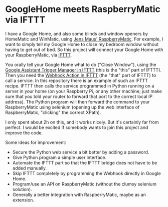 # GoogleHome meets RaspberryMatic via IFTTT

I have a Google Home, and also some blinds and window openers by HomeMatic and WinMatic, using [Jens Maus' RaspberryMatic](https://github.com/jens-maus/RaspberryMatic). For example, I want to simply tell my Google Home to close my bedroom window without having to get out of bed. So this project will connect your Google Home with your RaspberryMatic, via [IFTTT](https://ifttt.com).

You orally tell your Google Home what to do ("Close Window"), using the [Google Assistant Trigger Manager in IFTTT](https://ifttt.com/create/if-google_assistant?sid=1) (this is the "this" part of IFTTT). Then you need the [Webhook Action in IFTTT](https://ifttt.com/create/if-say-a-simple-phrase-then-maker_webhooks?sid=5) (the "that" part of IFTTT) to call a service. In this repository there is an example of such an IFTTT recipe. IFTTT then calls the service programmed in Python running on a server in your home (on your Raspberry Pi, or any other machine; just make sure that you told your router to forward that port to the correct local IP address). The Python program will then forward the command to your RaspberryMatic using selenium (opening up the web interface of RaspberryMatic, "clicking" the correct XPath).

I only spent about 2h on this, and it works nicely. But it's certainly far from perfect. I would be excited if somebody wants to join this project and improve the code. 

Some ideas for improvement:
- Secure the Python web service a bit better by adding a password.
- Give Python program a simple user interface.
- Automate the IFTTT part so that the IFTTT bridge does not have to be added manually.
- Skip IFTTT completely by programming the Webhook directly in Google Home.
- Program/use an API on RaspberryMatic (without the clumsy selenium solution).
- Generally a better integration with RaspberryMatic, maybe as an extension.
